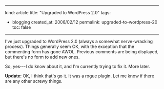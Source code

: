 -----
kind: article
title: "Upgraded to WordPress 2.0"
tags:
- blogging
created_at: 2006/02/12
permalink: upgraded-to-wordpress-20
toc: false
-----

<p>I've just upgraded to WordPress 2.0 (always a somewhat nerve-wracking process). Things generally seem OK, with the exception that the commenting form has gone AWOL. Previous comments are being displayed, but there's no form to add new ones.</p>

<p>So, yes---I do know about it, and I'm currently trying to fix it. More later.</p>

<p><strong>Update:</strong> OK, I think that's go it. It was a rogue plugin. Let me know if there are any other screwy things.</p>



